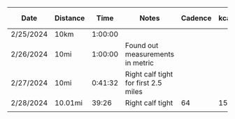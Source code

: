 
| Date      | Distance | Time    | Notes                                | Cadence | kcal | Output (kJ) |
| --------- | -------- | ------- | ------------------------------------ | ------- | ---- | ----------- |
| 2/25/2024 | 10km     | 1:00:00 |                                      |         |      |             |
| 2/26/2024 | 10mi     | 1:00:00 | Found out measurements in metric     |         |      |             |
| 2/27/2024 | 10mi     | 0:41:32 | Right calf tight for first 2.5 miles |         |      |             |
| 2/28/2024 | 10.01mi  | 39:26   | Right calf tight                     | 64      | 156  | 85.5        |
|           |          |         |                                      |         |      |             |
